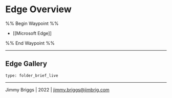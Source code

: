 # Edge Overview

%% Begin Waypoint %%
- [[Microsoft Edge]]

%% End Waypoint %%

---

## Edge Gallery

````ccard
type: folder_brief_live
````

---

Jimmy Briggs | 2022 | <jimmy.briggs@jimbrig.com>

